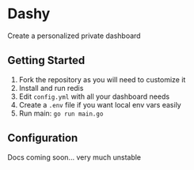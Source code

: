 # Dashy
Create a personalized private dashboard

## Getting Started
1. Fork the repository as you will need to customize it
1. Install and run redis
1. Edit `config.yml` with all your dashboard needs
1. Create a `.env` file if you want local env vars easily
1. Run main: `go run main.go`

## Configuration
Docs coming soon... very much unstable
